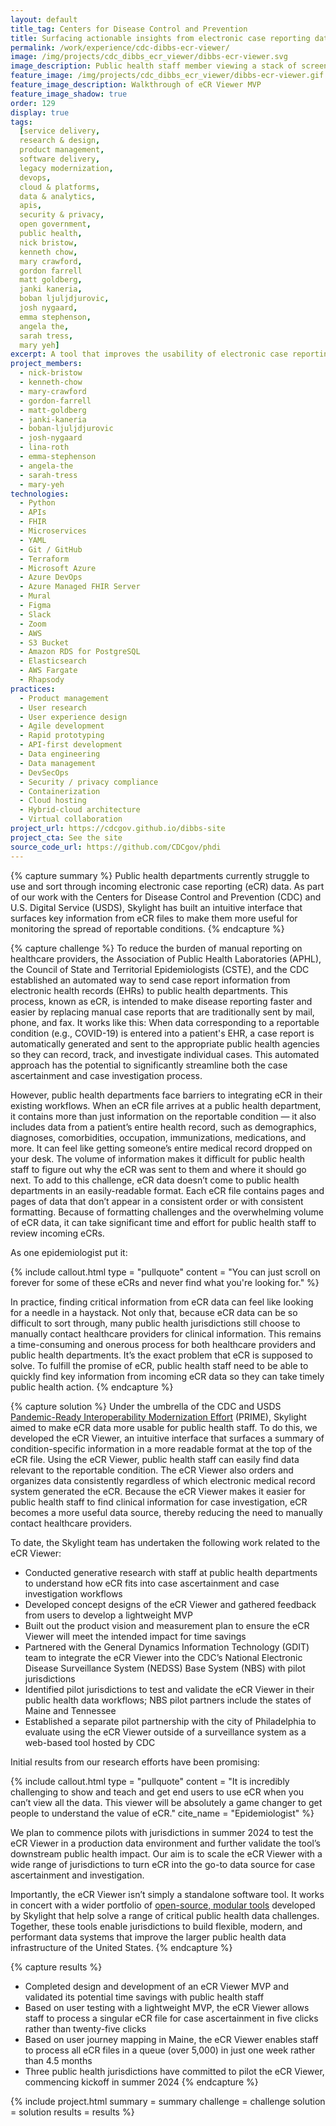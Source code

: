 ```yaml
---
layout: default
title_tag: Centers for Disease Control and Prevention
title: Surfacing actionable insights from electronic case reporting data
permalink: /work/experience/cdc-dibbs-ecr-viewer/
image: /img/projects/cdc_dibbs_ecr_viewer/dibbs-ecr-viewer.svg
image_description: Public health staff member viewing a stack of screens through a magnifying glass.
feature_image: /img/projects/cdc_dibbs_ecr_viewer/dibbs-ecr-viewer.gif
feature_image_description: Walkthrough of eCR Viewer MVP
feature_image_shadow: true
order: 129
display: true
tags:
  [service delivery,
  research & design,
  product management,
  software delivery,
  legacy modernization,
  devops,
  cloud & platforms,
  data & analytics,
  apis,
  security & privacy,
  open government,
  public health,
  nick bristow,
  kenneth chow,
  mary crawford,
  gordon farrell
  matt goldberg,
  janki kaneria,
  boban ljuljdjurovic,
  josh nygaard,
  emma stephenson,
  angela the,
  sarah tress,
  mary yeh]
excerpt: A tool that improves the usability of electronic case reporting (eCR) data by displaying a summary of key data contained in an eCR file so that public health staff can quickly find the information they need.
project_members:
  - nick-bristow
  - kenneth-chow
  - mary-crawford
  - gordon-farrell
  - matt-goldberg
  - janki-kaneria
  - boban-ljuljdjurovic
  - josh-nygaard
  - lina-roth
  - emma-stephenson
  - angela-the
  - sarah-tress
  - mary-yeh
technologies:
  - Python
  - APIs
  - FHIR
  - Microservices
  - YAML
  - Git / GitHub
  - Terraform
  - Microsoft Azure
  - Azure DevOps
  - Azure Managed FHIR Server
  - Mural
  - Figma
  - Slack
  - Zoom
  - AWS
  - S3 Bucket
  - Amazon RDS for PostgreSQL
  - Elasticsearch
  - AWS Fargate
  - Rhapsody
practices:
  - Product management
  - User research
  - User experience design
  - Agile development
  - Rapid prototyping
  - API-first development
  - Data engineering
  - Data management
  - DevSecOps
  - Security / privacy compliance
  - Containerization
  - Cloud hosting
  - Hybrid-cloud architecture
  - Virtual collaboration
project_url: https://cdcgov.github.io/dibbs-site
project_cta: See the site
source_code_url: https://github.com/CDCgov/phdi
---
```


{% capture summary %}
Public health departments currently struggle to use and sort through incoming electronic case reporting (eCR) data. As part of our work with the Centers for Disease Control and Prevention (CDC) and U.S. Digital Service (USDS), Skylight has built an intuitive interface that surfaces key information from eCR files to make them more useful for monitoring the spread of reportable conditions.
{% endcapture %}

{% capture challenge %}
To reduce the burden of manual reporting on healthcare providers, the Association of Public Health Laboratories (APHL), the Council of State and Territorial Epidemiologists (CSTE), and the CDC established an automated way to send case report information from electronic health records (EHRs) to public health departments. 
This process, known as eCR, is intended to make disease reporting faster and easier by replacing manual case reports that are traditionally sent by mail, phone, and fax. 
It works like this: When data corresponding to a reportable condition (e.g., COVID-19) is entered into a patient's EHR, a case report is automatically generated and sent to the appropriate public health agencies so they can record, track, and investigate individual cases. 
This automated approach has the potential to significantly streamline both the case ascertainment and case investigation process.

However, public health departments face barriers to integrating eCR in their existing workflows. When an eCR file arrives at a public health department, it contains more than just information on the reportable condition — it also includes data from a patient’s entire health record, such as demographics, diagnoses, comorbidities, occupation, immunizations, medications, and more. 
It can feel like getting someone’s entire medical record dropped on your desk. The volume of information makes it difficult for public health staff to figure out why the eCR was sent to them and where it should go next. To add to this challenge, eCR data doesn’t come to public health departments in an easily-readable format. 
Each eCR file contains pages and pages of data that don’t appear in a consistent order or with consistent formatting. Because of formatting challenges and the overwhelming volume of eCR data, it can take significant time and effort for public health staff to review incoming eCRs. 

As one epidemiologist put it:

{% include callout.html
  type = "pullquote"
  content = "You can just scroll on forever for some of these eCRs and never find what you're looking for."
%}

In practice, finding critical information from eCR data can feel like looking for a needle in a haystack. Not only that, because eCR data can be so difficult to sort through, many public health jurisdictions still choose to manually contact healthcare providers for clinical information. 
This remains a time-consuming and onerous process for both healthcare providers and public health departments. It’s the exact problem that eCR is supposed to solve. 
To fulfill the promise of eCR, public health staff need to be able to quickly find key information from incoming eCR data so they can take timely public health action. 
{% endcapture %}

{% capture solution %}
Under the umbrella of the CDC and USDS [Pandemic-Ready Interoperability Modernization Effort](https://www.cdc.gov/surveillance/data-modernization/partnerships/usds-innovation.html) (PRIME),
Skylight aimed to make eCR data more usable for public health staff. To do this, we developed the eCR Viewer, an intuitive interface that surfaces a summary of condition-specific information in a more readable format at the top of the eCR file. 
Using the eCR Viewer, public health staff can easily find data relevant to the reportable condition. The eCR Viewer also orders and organizes data consistently regardless of which electronic medical record system generated the eCR. Because the eCR Viewer makes it easier for public health staff to find clinical information for case investigation, eCR becomes a more useful data source, thereby reducing the need to manually contact healthcare providers.

To date, the Skylight team has undertaken the following work related to the eCR Viewer: 

- Conducted generative research with staff at public health departments to understand how eCR fits into case ascertainment and case investigation workflows
- Developed concept designs of the eCR Viewer and gathered feedback from users to develop a lightweight MVP
- Built out the product vision and measurement plan to ensure the eCR Viewer will meet the intended impact for time savings
- Partnered with the General Dynamics Information Technology (GDIT) team to integrate the eCR Viewer into the CDC’s National Electronic Disease Surveillance System (NEDSS) Base System (NBS) with pilot jurisdictions
- Identified pilot jurisdictions to test and validate the eCR Viewer in their public health data workflows; NBS pilot partners include the states of Maine and Tennessee
- Established a separate pilot partnership with the city of Philadelphia to evaluate using the eCR Viewer outside of a surveillance system as a web-based tool hosted by CDC

Initial results from our research efforts have been promising:

{% include callout.html
  type = "pullquote"
  content = "It is incredibly challenging to show and teach and get end users to use eCR when you can’t view all the data. This viewer will be absolutely a game changer to get people to understand the value of eCR."
  cite_name = "Epidemiologist"
%}

We plan to commence pilots with jurisdictions in summer 2024 to test the eCR Viewer in a production data environment and further validate the tool’s downstream public health impact. 
Our aim is to scale the eCR Viewer with a wide range of jurisdictions to turn eCR into the go-to data source for case ascertainment and investigation.

Importantly, the eCR Viewer isn’t simply a standalone software tool. It works in concert with a wider portfolio of [open-source, modular tools](/work/experience/cdc-dibbs/) developed by Skylight that help solve a range of critical public health data challenges. 
Together, these tools enable jurisdictions to build flexible, modern, and performant data systems that improve the larger public health data infrastructure of the United States.
{% endcapture %}

{% capture results %}
- Completed design and development of an eCR Viewer MVP and validated its potential time savings with public health staff
- Based on user testing with a lightweight MVP, the eCR Viewer allows staff to process a singular eCR file for case ascertainment in five clicks rather than twenty-five clicks
- Based on user journey mapping in Maine, the eCR Viewer enables staff to process all eCR files in a queue (over 5,000) in just one week rather than 4.5 months
- Three public health jurisdictions have committed to pilot the eCR Viewer, commencing kickoff in summer 2024
{% endcapture %}

{% include project.html
  summary = summary
  challenge = challenge
  solution = solution
  results = results
%}
